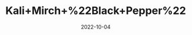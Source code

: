 ---
title: 'Kali+Mirch+%22Black+Pepper%22'
date: '2022-10-04' 
metatag: '' 
inventory: '0' 
draft: false 
# meta description 
shortDescripton: 'It+is+high+in+antioxidants+and+has+anti-inflammatory+properties.%ef%bf%bd'
description: 'Spices'
longdescription: ''
featured: True
# product Price
price: '80.0'
# Product Short Description
shortDescription: 'It+is+high+in+antioxidants+and+has+anti-inflammatory+properties.%ef%bf%bd'
productID: '9C1A9AF0-ED22-ED11-9968-005056B3A416'
type: 'products'
category: 'Spices' 
thumnailproduct: 'https://eraconnect.blob.core.windows.net/product-images/aminsaddiquidawakhana/9C1A9AF0-ED22-ED11-9968-005056B3A416.webp' 
images:
  - image: 'https://eraconnect.blob.core.windows.net/product-images/aminsaddiquidawakhana/9C1A9AF0-ED22-ED11-9968-005056B3A416.webp'  
Variants:
---